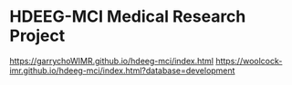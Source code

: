 # HDEEG-MCI Medical Research Project

https://garrychoWIMR.github.io/hdeeg-mci/index.html 
https://woolcock-imr.github.io/hdeeg-mci/index.html?database=development
